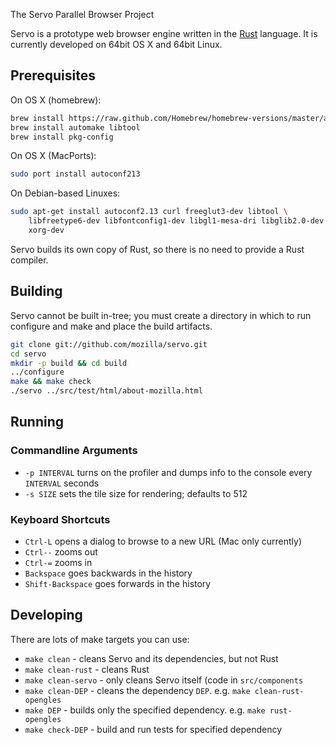 The Servo Parallel Browser Project

Servo is a prototype web browser engine written in the [Rust](https://github.com/mozilla/rust)
language. It is currently developed on 64bit OS X and 64bit Linux.

## Prerequisites

On OS X (homebrew):

``` sh
brew install https://raw.github.com/Homebrew/homebrew-versions/master/autoconf213.rb
brew install automake libtool
brew install pkg-config
```

On OS X (MacPorts):

``` sh
sudo port install autoconf213
```
    
On Debian-based Linuxes:

``` sh
sudo apt-get install autoconf2.13 curl freeglut3-dev libtool \
    libfreetype6-dev libfontconfig1-dev libgl1-mesa-dri libglib2.0-dev \
    xorg-dev
```

Servo builds its own copy of Rust, so there is no need to provide a Rust
compiler.

## Building

Servo cannot be built in-tree; you must create a directory in which to run
configure and make and place the build artifacts.

``` sh
git clone git://github.com/mozilla/servo.git
cd servo
mkdir -p build && cd build
../configure
make && make check
./servo ../src/test/html/about-mozilla.html
```

## Running

### Commandline Arguments

- `-p INTERVAL` turns on the profiler and dumps info to the console every
  `INTERVAL` seconds
- `-s SIZE` sets the tile size for rendering; defaults to 512

### Keyboard Shortcuts

- `Ctrl-L` opens a dialog to browse to a new URL (Mac only currently)
- `Ctrl--` zooms out
- `Ctrl-=` zooms in
- `Backspace` goes backwards in the history
- `Shift-Backspace` goes forwards in the history

## Developing

There are lots of make targets you can use:

- `make clean` - cleans Servo and its dependencies, but not Rust
- `make clean-rust` - cleans Rust
- `make clean-servo` - only cleans Servo itself (code in `src/components`
- `make clean-DEP` - cleans the dependency `DEP`. e.g. `make clean-rust-opengles`
- `make DEP` - builds only the specified dependency. e.g. `make rust-opengles`
- `make check-DEP` - build and run tests for specified dependency

